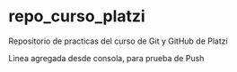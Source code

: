# repo_curso_platzi
Repositorio de practicas del curso de Git y GitHub de Platzi

Linea agregada desde consola, para prueba de Push

